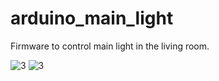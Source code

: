 # arduino_main_light
Firmware to control main light in the living room.

![3](http://simmlemming.github.io/readme_img/main_light/3.jpg)
![3](http://simmlemming.github.io/readme_img/main_light/3.jpg)
